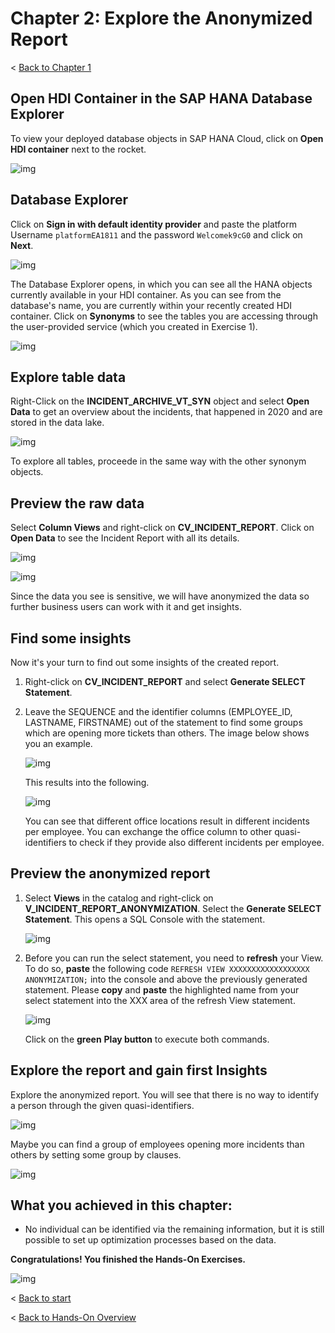 # Chapter 2: Explore the Anonymized Report

< [Back to Chapter 1](./Exercise3_Chapter1.md)

## Open HDI Container in the SAP HANA Database Explorer

To view your deployed database objects in SAP HANA Cloud, click on **Open HDI container** next to the rocket.

![img](./Images/Exercise1_027.png)

## Database Explorer

Click on **Sign in with default identity provider** and paste the platform Username ``platformEA1811`` and the password `Welcomek9cG0` and click on **Next**.

![img](./Images/IMG-002.png)

The Database Explorer opens, in which you can see all the HANA objects currently available in your HDI container. As you can see from the database's name, you are currently within your recently created HDI container. Click on **Synonyms** to see the tables you are accessing through the user-provided service (which you created in Exercise 1).

![img](./Images/IMG-002.png)

## Explore table data

Right-Click on the **INCIDENT_ARCHIVE_VT_SYN** object and select **Open Data** to get an overview about the incidents, that happened in 2020 and are stored in the data lake. 

![img](./Images/Exercise1_029.png)

To explore all tables, proceede in the same way with the other synonym objects.


## Preview the raw data

Select **Column Views** and right-click on **CV_INCIDENT_REPORT**. Click on **Open Data** to see the Incident Report with all its details. 

![img](./Images/Exercise2_037.png)
    
![img](./Images/Exercise2_038.png)
    
Since the data you see is sensitive, we will have anonymized the data so further business users can work with it and get insights.

## Find some insights

Now it's your turn to find out some insights of the created report. 

1) Right-click on **CV_INCIDENT_REPORT** and select **Generate SELECT Statement**.
2) Leave the SEQUENCE and the identifier columns (EMPLOYEE_ID, LASTNAME, FIRSTNAME) out of the statement to find some groups which are opening more tickets than others. The image below shows you an example.

   ![img](./Images/Exercise2_039.png)
   
   This results into the following.
   
   ![img](./Images/Exercise2_040.png)
   
   You can see that different office locations result in different incidents per employee. You can exchange the office column to other quasi-identifiers to check if they provide also different incidents per employee.


## Preview the anonymized report

1. Select **Views** in the catalog and right-click on **V_INCIDENT_REPORT_ANONYMIZATION**. Select the **Generate SELECT Statement**. This opens a SQL Console with the statement.

   ![img](./Images/Exercise3_003.png)

2. Before you can run the select statement, you need to **refresh** your View. To do so, **paste** the following code ``REFRESH VIEW XXXXXXXXXXXXXXXXXX ANONYMIZATION;`` into the console and above the previously generated statement. Please **copy** and **paste** the highlighted name from your select statement into the XXX area of the refresh View statement. 

   ![img](./Images/Exercise3_004.png)
   
   Click on the **green** **Play button** to execute both commands.

## Explore the report and gain first Insights

Explore the anonymized report. You will see that there is no way to identify a person through the given quasi-identifiers. 

![img](./Images/Exercise3_005.png)

Maybe you can find a group of employees opening more incidents than others by setting some group by clauses. 

![img](./Images/Exercise3_006.png)

## What you achieved in this chapter:

- No individual can be identified via the remaining information, but it is still possible to set up optimization processes based on the data. 

**Congratulations! You finished the Hands-On Exercises.**

![img](./Images/Exercise3_Finish.gif)

< [Back to start](./README.md)

< [Back to Hands-On Overview](../README.md)
